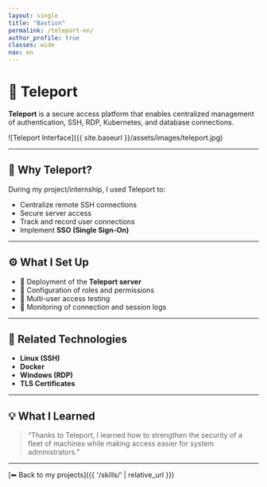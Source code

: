 ```yaml
---
layout: single
title: "Bastion"
permalink: /teleport-en/
author_profile: true
classes: wide
nav: en
---
```


# 🔐 Teleport

**Teleport** is a secure access platform that enables centralized management of authentication, SSH, RDP, Kubernetes, and database connections.

![Teleport Interface]({{ site.baseurl }}/assets/images/teleport.jpg)

---

## 🧠 Why Teleport?

During my project/internship, I used Teleport to:

- Centralize remote SSH connections
- Secure server access
- Track and record user connections
- Implement **SSO (Single Sign-On)**

---

## ⚙️ What I Set Up

- 🔐 Deployment of the **Teleport server**
- 🧾 Configuration of roles and permissions
- 🧪 Multi-user access testing
- 📜 Monitoring of connection and session logs

---

## 🧩 Related Technologies

- **Linux (SSH)**
- **Docker**
- **Windows (RDP)**
- **TLS Certificates**

---

## 💡 What I Learned

> “Thanks to Teleport, I learned how to strengthen the security of a fleet of machines while making access easier for system administrators.”

---

[⬅ Back to my projects]({{ '/skills/' | relative_url }})

